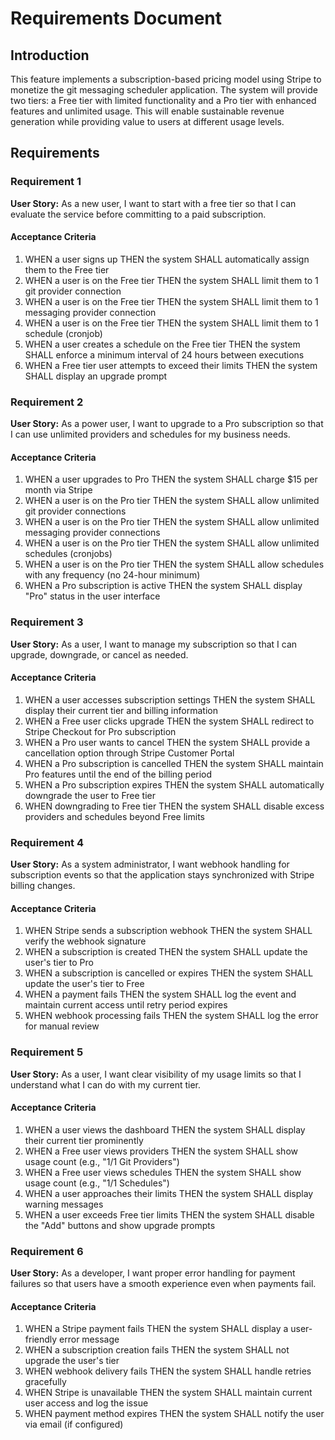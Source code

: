 # Requirements Document

## Introduction

This feature implements a subscription-based pricing model using Stripe to monetize the git messaging scheduler application. The system will provide two tiers: a Free tier with limited functionality and a Pro tier with enhanced features and unlimited usage. This will enable sustainable revenue generation while providing value to users at different usage levels.

## Requirements

### Requirement 1

**User Story:** As a new user, I want to start with a free tier so that I can evaluate the service before committing to a paid subscription.

#### Acceptance Criteria

1. WHEN a user signs up THEN the system SHALL automatically assign them to the Free tier
2. WHEN a user is on the Free tier THEN the system SHALL limit them to 1 git provider connection
3. WHEN a user is on the Free tier THEN the system SHALL limit them to 1 messaging provider connection
4. WHEN a user is on the Free tier THEN the system SHALL limit them to 1 schedule (cronjob)
5. WHEN a user creates a schedule on the Free tier THEN the system SHALL enforce a minimum interval of 24 hours between executions
6. WHEN a Free tier user attempts to exceed their limits THEN the system SHALL display an upgrade prompt

### Requirement 2

**User Story:** As a power user, I want to upgrade to a Pro subscription so that I can use unlimited providers and schedules for my business needs.

#### Acceptance Criteria

1. WHEN a user upgrades to Pro THEN the system SHALL charge $15 per month via Stripe
2. WHEN a user is on the Pro tier THEN the system SHALL allow unlimited git provider connections
3. WHEN a user is on the Pro tier THEN the system SHALL allow unlimited messaging provider connections
4. WHEN a user is on the Pro tier THEN the system SHALL allow unlimited schedules (cronjobs)
5. WHEN a user is on the Pro tier THEN the system SHALL allow schedules with any frequency (no 24-hour minimum)
6. WHEN a Pro subscription is active THEN the system SHALL display "Pro" status in the user interface

### Requirement 3

**User Story:** As a user, I want to manage my subscription so that I can upgrade, downgrade, or cancel as needed.

#### Acceptance Criteria

1. WHEN a user accesses subscription settings THEN the system SHALL display their current tier and billing information
2. WHEN a Free user clicks upgrade THEN the system SHALL redirect to Stripe Checkout for Pro subscription
3. WHEN a Pro user wants to cancel THEN the system SHALL provide a cancellation option through Stripe Customer Portal
4. WHEN a Pro subscription is cancelled THEN the system SHALL maintain Pro features until the end of the billing period
5. WHEN a Pro subscription expires THEN the system SHALL automatically downgrade the user to Free tier
6. WHEN downgrading to Free tier THEN the system SHALL disable excess providers and schedules beyond Free limits

### Requirement 4

**User Story:** As a system administrator, I want webhook handling for subscription events so that the application stays synchronized with Stripe billing changes.

#### Acceptance Criteria

1. WHEN Stripe sends a subscription webhook THEN the system SHALL verify the webhook signature
2. WHEN a subscription is created THEN the system SHALL update the user's tier to Pro
3. WHEN a subscription is cancelled or expires THEN the system SHALL update the user's tier to Free
4. WHEN a payment fails THEN the system SHALL log the event and maintain current access until retry period expires
5. WHEN webhook processing fails THEN the system SHALL log the error for manual review

### Requirement 5

**User Story:** As a user, I want clear visibility of my usage limits so that I understand what I can do with my current tier.

#### Acceptance Criteria

1. WHEN a user views the dashboard THEN the system SHALL display their current tier prominently
2. WHEN a Free user views providers THEN the system SHALL show usage count (e.g., "1/1 Git Providers")
3. WHEN a Free user views schedules THEN the system SHALL show usage count (e.g., "1/1 Schedules")
4. WHEN a user approaches their limits THEN the system SHALL display warning messages
5. WHEN a user exceeds Free tier limits THEN the system SHALL disable the "Add" buttons and show upgrade prompts

### Requirement 6

**User Story:** As a developer, I want proper error handling for payment failures so that users have a smooth experience even when payments fail.

#### Acceptance Criteria

1. WHEN a Stripe payment fails THEN the system SHALL display a user-friendly error message
2. WHEN a subscription creation fails THEN the system SHALL not upgrade the user's tier
3. WHEN webhook delivery fails THEN the system SHALL handle retries gracefully
4. WHEN Stripe is unavailable THEN the system SHALL maintain current user access and log the issue
5. WHEN payment method expires THEN the system SHALL notify the user via email (if configured)
